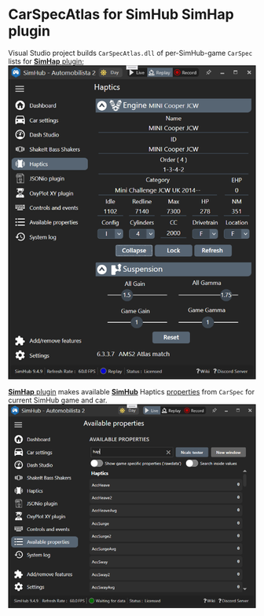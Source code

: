 # CarSpecAtlas for SimHub SimHap plugin
 Visual Studio project builds `CarSpecAtlas.dll` of per-SimHub-game `CarSpec` lists for [**SimHap** plugin](https://github.com/blekenbleu/SimHap);  
 ![](Doc/SimHap.png)  

 [**SimHap** plugin](https://github.com/blekenbleu/SimHap) makes available [**SimHub**](https://www.simhubdash.com/)
 Haptics [properties](https://github.com/SHWotever/SimHub/wiki/Javascript-Formula-Engine#accessing-simhub-properties-game-datas)
 from `CarSpec` for current SimHub game and car.  
 ![](Doc/Haptics.png)  
